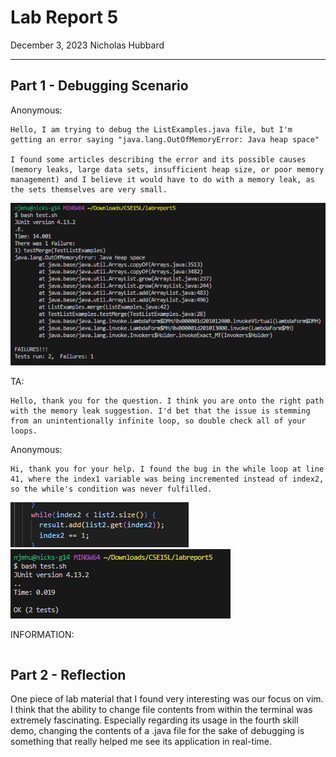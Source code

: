 # __Lab Report 5__
December 3, 2023
Nicholas Hubbard

------------
## Part 1 - Debugging Scenario  
Anonymous:  
~~~
Hello, I am trying to debug the ListExamples.java file, but I'm getting an error saying "java.lang.OutOfMemoryError: Java heap space"  

I found some articles describing the error and its possible causes (memory leaks, large data sets, insufficient heap size, or poor memory management) and I believe it would have to do with a memory leak, as the sets themselves are very small.
~~~
![s1](s1.png)  


TA:  
~~~
Hello, thank you for the question. I think you are onto the right path with the memory leak suggestion. I'd bet that the issue is stemming from an unintentionally infinite loop, so double check all of your loops.  
~~~

Anonymous:  
~~~
Hi, thank you for your help. I found the bug in the while loop at line 41, where the index1 variable was being incremented instead of index2, so the while's condition was never fulfilled.  
~~~
![s2](s2.png)  
![s3](s3.png)  

INFORMATION:  
~~~

~~~

## Part 2 - Reflection
One piece of lab material that I found very interesting was our focus on vim. I think that the ability to change file contents from within the terminal was extremely fascinating. Especially regarding its usage in the fourth skill demo, changing the contents of a .java file for the sake of debugging is something that really helped me see its application in real-time.
